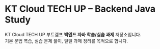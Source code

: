 # KT Cloud TECH UP – Backend Java Study

KT Cloud TECH UP 부트캠프 **백엔드 자바 학습/실습 과제** 저장소입니다.  
기본 문법 복습, 실습 문제 풀이, 일일 과제 정리를 목적으로 합니다.
